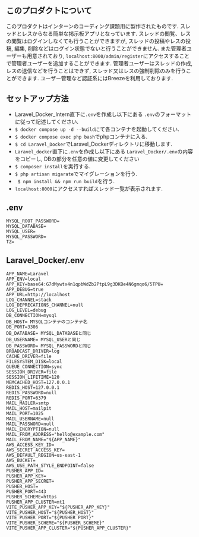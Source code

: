 ## このプロダクトについて
このプロダクトはインターンのコーディング課題用に製作されたものです.
スレッドとレスからなる簡単な掲示板アプリとなっています.
スレッドの閲覧、レスの閲覧はログインしなくても行うことができますが, スレッドの投稿やレスの投稿, 編集, 削除などはログイン状態でないと行うことができません.
また管理者ユーザーも用意されており, ` localhost:8000/admin/register `にアクセスすることで管理者ユーザーを追加することができます.
管理者ユーザーはスレッドの作成, レスの送信などを行うことはできず, スレッド又はレスの強制削除のみを行うことができます.
ユーザー管理など認証系にはBreezeを利用しております.

## セットアップ方法

- Laravel_Docker_Intern直下に` .env `を作成し以下にある ` .env `のフォーマットに従って記述してください.
- ` $ docker compose up -d --build `にて各コンテナを起動してください.
- ` $ docker compose exec php bash `でphpコンテナに入る.
- ` $ cd Laravel_Docker `でLaravel_Dockerディレクトリに移動します.
- ` Laravel_docker `直下に` .env `を作成し以下にある ` Laravel_Docker/.env `の内容をコピーし, DBの部分を任意の値に変更してください
- ` $ composer install `を実行する.
- ` $ php artisan migarate `でマイグレーションを行う.
- ` $ npm install && npm run build`を行う.
- ` localhost:8000 `にアクセスすればスレッド一覧が表示されます.

## .env

```
MYSQL_ROOT_PASSWORD=
MYSQL_DATABASE= 
MYSQL_USER= 
MYSQL_PASSWORD= 
TZ=
```

## Laravel_Docker/.env

```
APP_NAME=Laravel 
APP_ENV=local 
APP_KEY=base64:G7dMywtx4n1qpbWdZb2PtpL9g3DKBe4N6gmqo6/5TPU=
APP_DEBUG=true
APP_URL=http://localhost
LOG_CHANNEL=stack
LOG_DEPRECATIONS_CHANNEL=null
LOG_LEVEL=debug
DB_CONNECTION=mysql
DB_HOST= MYSQLコンテナのコンテナ名
DB_PORT=3306
DB_DATABASE= MYSQL_DATABASEと同じ
DB_USERNAME= MYSQL_USERと同じ
DB_PASSWORD= MYSQL_PASSWORDと同じ
BROADCAST_DRIVER=log
CACHE_DRIVER=file
FILESYSTEM_DISK=local
QUEUE_CONNECTION=sync
SESSION_DRIVER=file
SESSION_LIFETIME=120
MEMCACHED_HOST=127.0.0.1
REDIS_HOST=127.0.0.1
REDIS_PASSWORD=null
REDIS_PORT=6379
MAIL_MAILER=smtp
MAIL_HOST=mailpit
MAIL_PORT=1025
MAIL_USERNAME=null
MAIL_PASSWORD=null
MAIL_ENCRYPTION=null
MAIL_FROM_ADDRESS="hello@example.com"
MAIL_FROM_NAME="${APP_NAME}"
AWS_ACCESS_KEY_ID=
AWS_SECRET_ACCESS_KEY=
AWS_DEFAULT_REGION=us-east-1
AWS_BUCKET=
AWS_USE_PATH_STYLE_ENDPOINT=false
PUSHER_APP_ID=
PUSHER_APP_KEY=
PUSHER_APP_SECRET=
PUSHER_HOST=
PUSHER_PORT=443
PUSHER_SCHEME=https
PUSHER_APP_CLUSTER=mt1
VITE_PUSHER_APP_KEY="${PUSHER_APP_KEY}"
VITE_PUSHER_HOST="${PUSHER_HOST}"
VITE_PUSHER_PORT="${PUSHER_PORT}"
VITE_PUSHER_SCHEME="${PUSHER_SCHEME}"
VITE_PUSHER_APP_CLUSTER="${PUSHER_APP_CLUSTER}"
```
